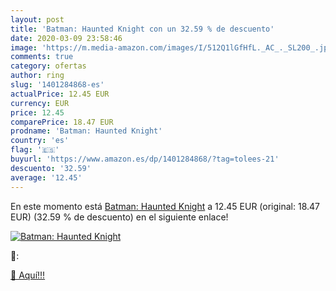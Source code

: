 ```yaml
---
layout: post
title: 'Batman: Haunted Knight con un 32.59 % de descuento'
date: 2020-03-09 23:58:46
image: 'https://m.media-amazon.com/images/I/512Q1lGfHfL._AC_._SL200_.jpg'
comments: true
category: ofertas
author: ring
slug: '1401284868-es'
actualPrice: 12.45 EUR
currency: EUR
price: 12.45
comparePrice: 18.47 EUR
prodname: 'Batman: Haunted Knight'
country: 'es'
flag: '🇪🇸'
buyurl: 'https://www.amazon.es/dp/1401284868/?tag=tolees-21'
descuento: '32.59'
average: '12.45'
---
```


En este momento está [Batman: Haunted Knight](https://www.amazon.es/dp/1401284868/?tag=tolees-21) a 12.45 EUR (original: 18.47 EUR) (32.59 %  de descuento) en el siguiente enlace!

[![Batman: Haunted Knight](https://m.media-amazon.com/images/I/512Q1lGfHfL._AC_._SL200_.jpg)](https://www.amazon.es/dp/1401284868/?tag=tolees-21)

🔎:


[🛒 Aquí!!!](https://www.amazon.es/dp/1401284868/?tag=tolees-21)
